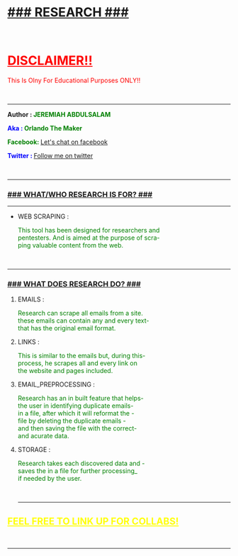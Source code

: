 

<h1><u>###  RESEARCH ###</u></h1>
<br/>
<h1 style="color:red"><u>DISCLAIMER!!</u></h1>
<p style="color:red"> This Is Olny For Educational Purposes ONLY!!</p>
<br/>
<hr>

<p id="name"><b>Author :</b><b style="color:green"> JEREMIAH ABDULSALAM</b></p>

<p id="aka"><b style="color:blue">Aka :</b><b style="color:green"> Orlando The Maker</b></p>

<p id="facebook"><b style="color:green"> Facebook: </b><a href="https://web.facebook.com/profile.php?id=100093388869888">Let's chat on facebook</a>  </p>

<p id="twitter"><b style="color:blue">Twitter : </b> <a href="https://twitter.com/Orlando13140">Follow me on twitter</a>   </p>

<br/>
<hr/>

<h3><u>### WHAT/WHO RESEARCH IS FOR? ###</u></h3>
<hr/>

<ul>
<li>

WEB SCRAPING : <p style="color:green">This tool has been designed for researchers and<br/>
pentesters. And is aimed at the purpose of scra-<br/>
ping valuable content from the web.</p>
</li>
</ul>

<br/>
<hr/>

<h3><u>### WHAT DOES RESEARCH DO? ###</u></h3>

<ol>

<li>
EMAILS : <p style="color:green"> Research can scrape all emails from a site.<br/>
these emails can contain any and every text-<br/>
that has the original email format.</p>
</li>

<li>
LINKS : <p style="color:green">This is similar to the emails but, during this-<br/>
process, he scrapes all and every link on<br/>
the website and pages included.</p>
</li>

<li>
EMAIL_PREPROCESSING : <p style="color:green"> Research has an in built feature that helps-<br/>
the user in identifying duplicate emails-<br/>
in a file, after which it will reformat the -<br/>
file by deleting the duplicate emails -<br/>
and then saving the file with the correct-<br/>
and acurate data.</p>
</li>

<li>
STORAGE : <p style="color:green"> Research takes each discovered data and -<br/>
saves the in a file for further processing_<br/>
if needed by the user.</p>
</li>
<br/>
<hr/>
</ol>

<h2 style="color:yellow"><u> FEEL FREE TO LINK UP FOR COLLABS!</h2>

<br/>
<hr/>




